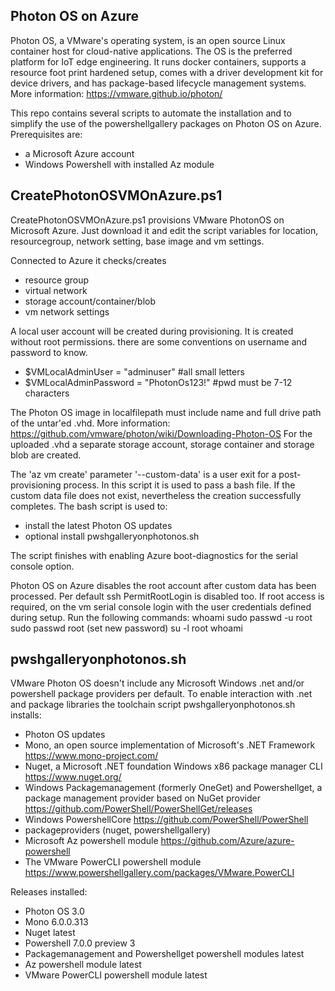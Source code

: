 Photon OS on Azure
-
Photon OS, a VMware's operating system,  is an open source Linux container host for cloud-native applications. The OS is the preferred platform for IoT edge engineering. It runs docker containers, supports a resource foot print hardened setup, comes with a driver development kit for device drivers, and has package-based lifecycle management systems.
More information: https://vmware.github.io/photon/

This repo contains several scripts to automate the installation and to simplify the use of the powershellgallery packages on Photon OS on Azure. Prerequisites are:
- a Microsoft Azure account
- Windows Powershell with installed Az module

CreatePhotonOSVMOnAzure.ps1
-
CreatePhotonOSVMOnAzure.ps1 provisions VMware PhotonOS on Microsoft Azure. Just download it and edit the script variables for location, resourcegroup, network setting, base image and vm settings. 

Connected to Azure it checks/creates
- resource group
- virtual network
- storage account/container/blob
- vm network settings

A local user account will be created during provisioning. It is created without root permissions. there are some conventions on username and password to know.
- $VMLocalAdminUser = "adminuser" #all small letters
- $VMLocalAdminPassword = "PhotonOs123!" #pwd must be 7-12 characters

The Photon OS image in localfilepath must include name and full drive path of the untar'ed .vhd.
More information: https://github.com/vmware/photon/wiki/Downloading-Photon-OS
For the uploaded .vhd a separate storage account, storage container and storage blob are created.

The 'az vm create' parameter '--custom-data' is a user exit for a post-provisioning process. In this script it is used to pass a bash file. If the custom data file does not exist, nevertheless the creation successfully completes. The bash script is used to:
- install the latest Photon OS updates
- optional install pwshgalleryonphotonos.sh

The script finishes with enabling Azure boot-diagnostics for the serial console option.

Photon OS on Azure disables the root account after custom data has been processed. Per default ssh PermitRootLogin is disabled too.
If root access is required, on the vm serial console login with the user credentials defined during setup. Run the following commands:
whoami
sudo passwd -u root
sudo passwd root
 (set new password)
su -l root
whoami


pwshgalleryonphotonos.sh
-
VMware Photon OS doesn't include any Microsoft Windows .net and/or powershell package providers per default. To enable interaction with .net and package libraries the toolchain script pwshgalleryonphotonos.sh installs:
- Photon OS updates
- Mono, an open source implementation of Microsoft's .NET Framework https://www.mono-project.com/
- Nuget, a Microsoft .NET foundation Windows x86 package manager CLI https://www.nuget.org/
- Windows Packagemanagement (formerly OneGet) and Powershellget, a package management provider based on NuGet provider https://github.com/PowerShell/PowerShellGet/releases
- Windows PowershellCore https://github.com/PowerShell/PowerShell
- packageproviders (nuget, powershellgallery)
- Microsoft Az powershell module https://github.com/Azure/azure-powershell
- The VMware PowerCLI powershell module https://www.powershellgallery.com/packages/VMware.PowerCLI



Releases installed:
- Photon OS 3.0 
- Mono 6.0.0.313
- Nuget latest
- Powershell 7.0.0 preview 3
- Packagemanagement and Powershellget powershell modules latest
- Az powershell module latest
- VMware PowerCLI powershell module latest

